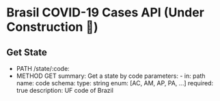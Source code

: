 #  Brasil COVID-19 Cases API (Under Construction 🚧)

## Get State
- PATH
/state/:code:
- METHOD
GET
      summary: Get a state by code
      parameters:
        - in: path
          name: code
          schema:
            type: string
            enum: [AC, AM, AP, PA, ...]
          required: true
          description: UF code of Brazil
